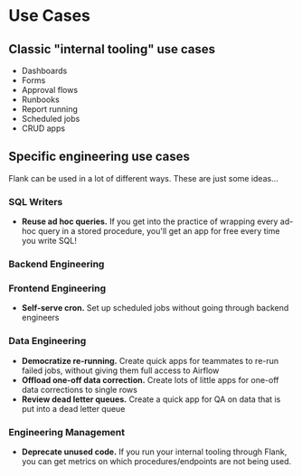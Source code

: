 # Use Cases


## Classic "internal tooling" use cases
- Dashboards
- Forms
- Approval flows
- Runbooks
- Report running
- Scheduled jobs
- CRUD apps

## Specific engineering use cases

Flank can be used in a lot of different ways. These are just some ideas...

### SQL Writers
- **Reuse ad hoc queries.** If you get into the practice of wrapping every ad-hoc query in a stored procedure, you'll get an app for free every time you write SQL!

### Backend Engineering

### Frontend Engineering
- **Self-serve cron.** Set up scheduled jobs without going through backend engineers

### Data Engineering
- **Democratize re-running.** Create quick apps for teammates to re-run failed jobs, without giving them full access to Airflow
- **Offload one-off data correction.** Create lots of little apps for one-off data corrections to single rows
- **Review dead letter queues.** Create a quick app for QA on data that is put into a dead letter queue

### Engineering Management
- **Deprecate unused code.** If you run your internal tooling through Flank, you can get metrics on which procedures/endpoints are not being used.